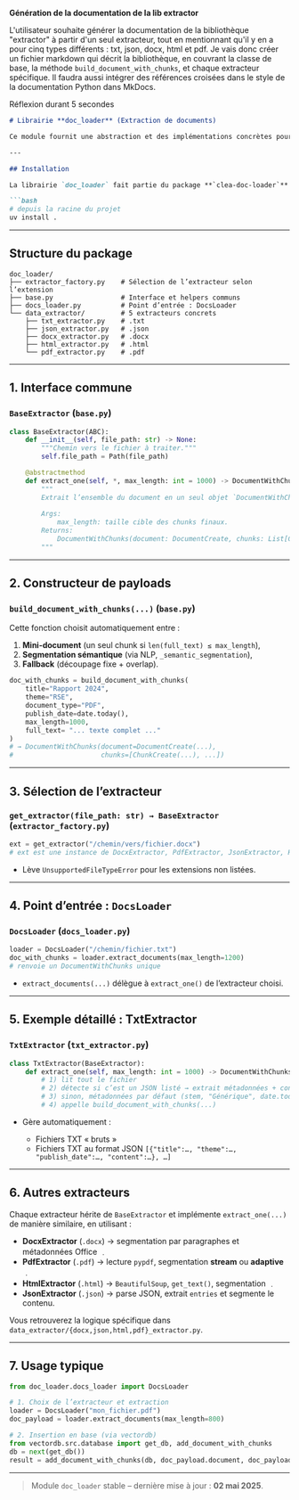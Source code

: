 **Génération de la documentation de la lib extractor**

L'utilisateur souhaite générer la documentation de la bibliothèque "extractor" à partir d'un seul extracteur, tout en mentionnant qu'il y en a pour cinq types différents : txt, json, docx, html et pdf. Je vais donc créer un fichier markdown qui décrit la bibliothèque, en couvrant la classe de base, la méthode `build_document_with_chunks`, et chaque extracteur spécifique. Il faudra aussi intégrer des références croisées dans le style de la documentation Python dans MkDocs.


Réflexion durant 5 secondes


````markdown
# Librairie **doc_loader** (Extraction de documents)

Ce module fournit une abstraction et des implémentations concrètes pour charger et découper des documents de différents formats en **`DocumentWithChunks`**, prêt à être injecté dans la base de données via l’API **vectordb**.

---

## Installation

La librairie `doc_loader` fait partie du package **`clea-doc-loader`**. Elle se charge automatiquement des dépendances via votre `pyproject.toml` / `requirements.txt`.

```bash
# depuis la racine du projet
uv install .
````

---

## Structure du package

```
doc_loader/
├── extractor_factory.py    # Sélection de l’extracteur selon l’extension
├── base.py                 # Interface et helpers communs
├── docs_loader.py          # Point d’entrée : DocsLoader
└── data_extractor/         # 5 extracteurs concrets
    ├── txt_extractor.py    # .txt
    ├── json_extractor.py   # .json
    ├── docx_extractor.py   # .docx
    ├── html_extractor.py   # .html
    └── pdf_extractor.py    # .pdf
```

---

## 1. Interface commune

### `BaseExtractor` (`base.py`)&#x20;

```python
class BaseExtractor(ABC):
    def __init__(self, file_path: str) -> None:
        """Chemin vers le fichier à traiter."""
        self.file_path = Path(file_path)

    @abstractmethod
    def extract_one(self, *, max_length: int = 1000) -> DocumentWithChunks:
        """
        Extrait l’ensemble du document en un seul objet `DocumentWithChunks`.
        
        Args:
            max_length: taille cible des chunks finaux.
        Returns:
            DocumentWithChunks(document: DocumentCreate, chunks: List[ChunkCreate])
        """
```

---

## 2. Constructeur de payloads

### `build_document_with_chunks(...)` (`base.py`)&#x20;

Cette fonction choisit automatiquement entre :

1. **Mini-document** (un seul chunk si `len(full_text) ≤ max_length`),
2. **Segmentation sémantique** (via NLP, `_semantic_segmentation`),
3. **Fallback** (découpage fixe + overlap).

```python
doc_with_chunks = build_document_with_chunks(
    title="Rapport 2024",
    theme="RSE",
    document_type="PDF",
    publish_date=date.today(),
    max_length=1000,
    full_text= "... texte complet ..."
)
# → DocumentWithChunks(document=DocumentCreate(...),
#                      chunks=[ChunkCreate(...), ...])
```

---

## 3. Sélection de l’extracteur

### `get_extractor(file_path: str) → BaseExtractor` (`extractor_factory.py`)&#x20;

```python
ext = get_extractor("/chemin/vers/fichier.docx")
# ext est une instance de DocxExtractor, PdfExtractor, JsonExtractor, HtmlExtractor ou TxtExtractor.
```

* Lève `UnsupportedFileTypeError` pour les extensions non listées.

---

## 4. Point d’entrée : `DocsLoader`

### `DocsLoader` (`docs_loader.py`)&#x20;

```python
loader = DocsLoader("/chemin/fichier.txt")
doc_with_chunks = loader.extract_documents(max_length=1200)
# renvoie un DocumentWithChunks unique
```

* `extract_documents(...)` délègue à `extract_one()` de l’extracteur choisi.

---

## 5. Exemple détaillé : **TxtExtractor**

### `TxtExtractor` (`txt_extractor.py`)&#x20;

```python
class TxtExtractor(BaseExtractor):
    def extract_one(self, max_length: int = 1000) -> DocumentWithChunks:
        # 1) lit tout le fichier
        # 2) détecte si c’est un JSON listé → extrait métadonnées + contenu
        # 3) sinon, métadonnées par défaut (stem, "Générique", date.today())
        # 4) appelle build_document_with_chunks(...)
```

* Gère automatiquement :

  * Fichiers TXT « bruts »
  * Fichiers TXT au format JSON `[{"title":…, "theme":…, "publish_date":…, "content":…}, …]`

---

## 6. Autres extracteurs

Chaque extracteur hérite de `BaseExtractor` et implémente `extract_one(...)` de manière similaire, en utilisant :

* **DocxExtractor** (`.docx`) → segmentation par paragraphes et métadonnées Office ﹒
* **PdfExtractor** (`.pdf`) → lecture `pypdf`, segmentation **stream** ou **adaptive** ﹒
* **HtmlExtractor** (`.html`) → `BeautifulSoup`, `get_text()`, segmentation ﹒
* **JsonExtractor** (`.json`) → parse JSON, extrait `entries` et segmente le contenu.

Vous retrouverez la logique spécifique dans `data_extractor/{docx,json,html,pdf}_extractor.py`.

---

## 7. Usage typique

```python
from doc_loader.docs_loader import DocsLoader

# 1. Choix de l’extracteur et extraction
loader = DocsLoader("mon_fichier.pdf")
doc_payload = loader.extract_documents(max_length=800)

# 2. Insertion en base (via vectordb)
from vectordb.src.database import get_db, add_document_with_chunks
db = next(get_db())
result = add_document_with_chunks(db, doc_payload.document, doc_payload.chunks)
```

---

> Module `doc_loader` stable – dernière mise à jour : **02 mai 2025**.
